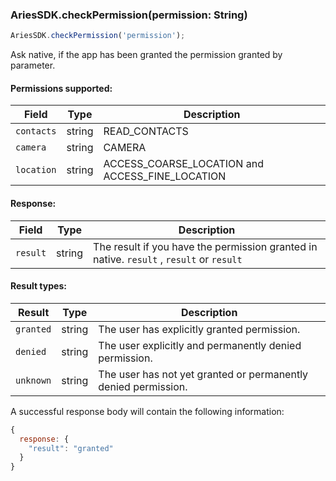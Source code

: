 ### AriesSDK.checkPermission(permission: String)

```js readonly
AriesSDK.checkPermission('permission');
```

Ask native, if the app has been granted the permission granted by parameter.

#### Permissions supported:

| Field | Type | Description |
| ----- | ---- | ----------- |
| `contacts` | string | READ_CONTACTS |
| `camera` | string | CAMERA |
| `location` | string | ACCESS_COARSE_LOCATION and ACCESS_FINE_LOCATION |

#### Response:

| Field | Type | Description |
| ----- | ---- | ----------- |
| `result` | string | The result if you have the permission granted in native. `result` , `result` or `result` |

#### Result types:

| Result | Type | Description |
| ----- | ---- | ----------- |
| `granted` | string | The user has explicitly granted permission. |
| `denied` | string | The user explicitly and permanently denied permission. |
| `unknown` | string | The user has not yet granted or permanently denied permission. |

A successful response body will contain the following information:
```js readonly
{
  response: {
    "result": "granted"
  }
}
```

